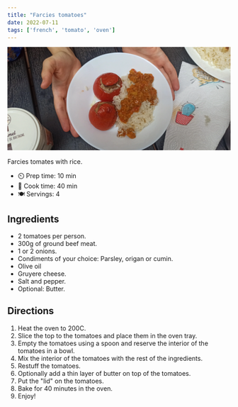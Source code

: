 ```yaml
---
title: "Farcies tomatoes"
date: 2022-07-11
tags: ['french', 'tomato', 'oven']
---
```


![Farci tomatoes](/recipes/pix/farci_tomatoes.webp)

Farcies tomates with rice.

- ⏲️ Prep time: 10 min
- 🍳 Cook time: 40 min
- 🍽️ Servings: 4

## Ingredients

- 2 tomatoes per person.
- 300g of ground beef meat.
- 1 or 2 onions.
- Condiments of your choice: Parsley, origan or cumin.
- Olive oil
- Gruyere cheese.
- Salt and pepper.
- Optional: Butter.

## Directions

1. Heat the oven to 200C.
2. Slice the top to the tomatoes and place them in the oven tray.
3. Empty the tomatoes using a spoon and reserve the interior of the tomatoes in a bowl.
4. Mix the interior of the tomatoes with the rest of the ingredients.
5. Restuff the tomatoes.
6. Optionally add a thin layer of butter on top of the tomatoes.
7. Put the "lid" on the tomatoes.
8. Bake for 40 minutes in the oven.
9. Enjoy!
